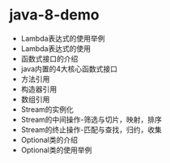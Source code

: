 # java-8-demo

- Lambda表达式的使用举例
- Lambda表达式的使用
- 函数式接口的介绍
- java内置的4大核心函数式接口
- 方法引用
- 构造器引用
- 数组引用
- Stream的实例化
- Stream的中间操作-筛选与切片，映射，排序
- Stream的终止操作-匹配与查找，归约，收集
- Optional类的介绍
- Optional类的使用举例
